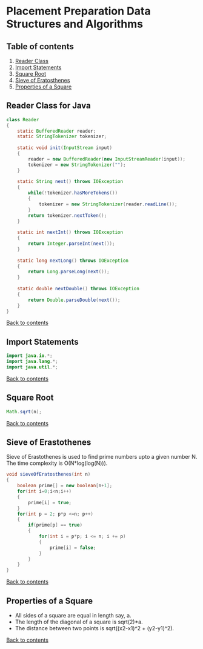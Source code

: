 # Placement Preparation Data Structures and Algorithms

<a name="Contents"></a>
## Table of contents
1. [Reader Class](#ReaderClass)
2. [Import Statements](#Imports)
3. [Square Root](#SquareRoot)
4. [Sieve of Eratosthenes](#SieveOfErast)
5. [Properties of a Square](#CheckIfSquare)

<a name="ReaderClass"></a>
## Reader Class for Java
```java
class Reader
{
    static BufferedReader reader;
    static StringTokenizer tokenizer;
    
    static void init(InputStream input)
    {
        reader = new BufferedReader(new InputStreamReader(input));
        tokenizer = new StringTokenizer("");
    }
    
    static String next() throws IOException
    {
        while(!tokenizer.hasMoreTokens())
        {
            tokenizer = new StringTokenizer(reader.readLine());
        }
        return tokenizer.nextToken();
    }
    
    static int nextInt() throws IOException
    {
        return Integer.parseInt(next());
    }
    
    static long nextLong() throws IOException
    {
        return Long.parseLong(next());
    }
    
    static double nextDouble() throws IOException
    {
        return Double.parseDouble(next());
    }
}
```
<a href="#Contents">Back to contents</a>

<a name="Imports"></a>
## Import Statements
```java
import java.io.*;
import java.lang.*;
import java.util.*;
```
<a href="#Contents">Back to contents</a>

<a name="SquareRoot"></a>
## Square Root
```java
Math.sqrt(n);
```
<a href="#Contents">Back to contents</a>

<a name="SieveOfErast"></a>
## Sieve of Erastothenes
Sieve of Erastothenes is used to find prime numbers upto a given number N. The time complexity is O(N*log(log(N))).
```java
void sieveOfEratosthenes(int n)
{
    boolean prime[] = new boolean[n+1];
    for(int i=0;i<n;i++) 
    {
        prime[i] = true;
    }
    for(int p = 2; p*p <=n; p++) 
    {
        if(prime[p] == true) 
        {
            for(int i = p*p; i <= n; i += p) 
            {
                prime[i] = false; 
            } 
        }
    }
}
```
<a href="#Contents">Back to contents</a>

<a name="CheckIfSquare"></a>
## Properties of a Square
- All sides of a square are equal in length say, a.
- The length of the diagonal of a square is sqrt(2)*a.
- The distance between two points is sqrt((x2-x1)^2 + (y2-y1)^2).

<a href="#Contents">Back to contents</a>
